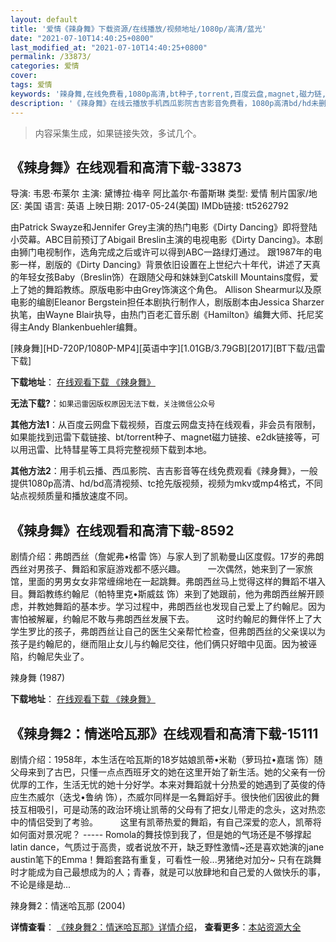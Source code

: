 ```yaml
---
layout: default
title: '爱情《辣身舞》下载资源/在线播放/视频地址/1080p/高清/蓝光'
date: "2021-07-10T14:40:25+0800"
last_modified_at: "2021-07-10T14:40:25+0800"
permalink: /33873/
categories: 爱情
cover:
tags: 爱情
keywords: '辣身舞,在线免费看,1080p高清,bt种子,torrent,百度云盘,magnet,磁力链,迅雷下载资源'
description: '《辣身舞》在线云播放手机西瓜影院吉吉影音免费看，1080p高清bd/hd未删减完整版和tc抢先枪版，mkv/mp4格式，附带bt/torrent种子、magnet/磁力链、百度云盘、网盘资源迅雷下载链接'
---
```


>内容采集生成，如果链接失效，多试几个。


## 《辣身舞》在线观看和高清下载-33873

导演: 韦恩·布莱尔 主演: 黛博拉·梅辛 阿比盖尔·布蕾斯琳 类型: 爱情 制片国家/地区: 美国 语言: 英语 上映日期: 2017-05-24(美国) IMDb链接: tt5262792

由Patrick Swayze和Jennifer Grey主演的热门电影《Dirty Dancing》即将登陆小荧幕。ABC目前预订了Abigail Breslin主演的电视电影《Dirty Dancing》。本剧由狮门电视制作，选角完成之后或许可以得到ABC一路绿灯通过。 跟1987年的电影一样，剧版的《Dirty Dancing》背景依旧设置在上世纪六十年代，讲述了天真的年轻女孩Baby（Breslin饰）在跟随父母和妹妹到Catskill Mountains度假，爱上了她的舞蹈教练。原版电影中由Grey饰演这个角色。 Allison Shearmur以及原电影的编剧Eleanor Bergstein担任本剧执行制作人，剧版剧本由Jessica Sharzer执笔，由Wayne Blair执导，由热门百老汇音乐剧《Hamilton》编舞大师、托尼奖得主Andy Blankenbuehler编舞。


[辣身舞][HD-720P/1080P-MP4][英语中字][1.01GB/3.79GB][2017][BT下载/迅雷下载]

**下载地址**： [在线观看下载 《辣身舞》](https://www.btdx8.com/torrent/lsw_2017.html) 


**无法下载?**：`如果迅雷因版权原因无法下载，关注微信公众号 `

**其他方法1**：从百度云网盘下载视频，百度云网盘支持在线观看，非会员有限制，如果能找到迅雷下载链接、bt/torrent种子、magnet磁力链接、e2dk链接等，可以用迅雷、比特彗星等工具将完整视频下载到本地。

**其他方法2**：用手机云播、西瓜影院、吉吉影音等在线免费观看《辣身舞》，一般提供1080p高清、hd/bd高清视频、tc抢先版视频，视频为mkv或mp4格式，不同站点视频质量和播放速度不同。


## 《辣身舞》在线观看和高清下载-8592

剧情介绍：弗朗西丝（詹妮弗•格雷 饰）与家人到了凯勒曼山区度假。17岁的弗朗西丝对男孩子、舞蹈和家庭游戏都不感兴趣。  　　一次偶然，她来到了一家旅馆，里面的男男女女非常缠绵地在一起跳舞。弗朗西丝马上觉得这样的舞蹈不堪入目。舞蹈教练约翰尼（帕特里克•斯威兹 饰）来到了她跟前，他为弗朗西丝解开顾虑，并教她舞蹈的基本步。学习过程中，弗朗西丝也发现自己爱上了约翰尼。因为害怕被解雇，约翰尼不敢与弗朗西丝发展下去。  　　这时约翰尼的舞伴怀上了大学生罗比的孩子，弗朗西丝让自己的医生父亲帮忙检查，但弗朗西丝的父亲误以为孩子是约翰尼的，继而阻止女儿与约翰尼交往，他们俩只好暗中见面。因为被诬陷，约翰尼失业了。


辣身舞 (1987)

**下载地址**： [在线观看下载 《辣身舞》](https://www.btbtdy.me/btdy/dy4792.html) 


## 《辣身舞2：情迷哈瓦那》在线观看和高清下载-15111

剧情介绍：1958年，本生活在哈瓦斯的18岁姑娘凯蒂•米勒（萝玛拉•嘉瑞 饰）随父母来到了古巴，只懂一点点西班牙文的她在这里开始了新生活。她的父亲有一份优厚的工作，生活无忧的她十分好学。本来对舞蹈就十分热爱的她遇到了英俊的侍应生杰威尔（迭戈•鲁纳 饰），杰威尔同样是一名舞蹈好手。很快他们因彼此的舞技互相吸引，可是动荡的政治环境让凯蒂的父母有了把女儿带走的念头，这对热恋中的情侣受到了考验。  　　这里有凯蒂热爱的舞蹈，有自己深爱的恋人，凯蒂将如何面对景况呢？ ----- Romola的舞技惊到我了，但是她的气场还是不够撑起latin dance，气质过于高贵，或者说放不开，缺乏野性激情~还是喜欢她演的jane austin笔下的Emma！舞蹈套路有重复，可看性一般...男猪绝对加分~ 只有在跳舞时才能成为自己最想成为的人；青春，就是可以放肆地和自己爱的人做快乐的事，不论是缘是劫...


辣身舞2：情迷哈瓦那 (2004)

**详情查看**： [《辣身舞2：情迷哈瓦那》详情介绍](/movie/15111/)， **查看更多**：[本站资源大全](/movie/t/all/)

